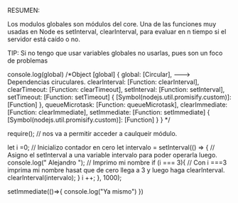 RESUMEN:

Los modulos globales son módulos del core. Una de las funciones muy usadas en Node es setInterval, clearInterval, para evaluar en n tiempo si el servidor está caído o no.

TIP: Si no tengo que usar variables globales no usarlas, pues son un foco de problemas


console.log(global) 
/*Object [global] {
    global: [Circular], ---&gt; Dependencias ciruculares.
    clearInterval: [Function: clearInterval],
    clearTimeout: [Function: clearTimeout],
    setInterval: [Function: setInterval],
    setTimeout: [Function: setTimeout] {
      [Symbol(nodejs.util.promisify.custom)]: [Function]
    },
    queueMicrotask: [Function: queueMicrotask],
    clearImmediate: [Function: clearImmediate],
    setImmediate: [Function: setImmediate] {
      [Symbol(nodejs.util.promisify.custom)]: [Function]
    }
  }
*/


require(); // nos va a permitir acceder a caulqueir módulo.

let i =0; //  Inicializo contador en cero
let intervalo = setInterval(() =&gt; {  // Asigno el setInterval a una variable intervalo para poder operarla luego.
    console.log(&quot; Alejandro &quot;); // Imprimo mi nombre
    if (i === 3){ // Con i ===3 imprima mi nombre hasat que de cero llega a 3 y luego haga clearInterval.
        clearInterval(intervalo); 
    }
    i ++;
}, 1000);


setImmediate(()=&gt;{
    console.log(&quot;Ya mismo&quot;)
})